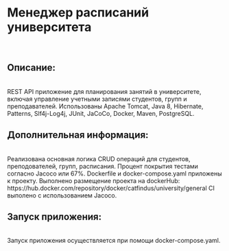 <div>
  <h1>Менеджер расписаний университета</h1>
  <br>
</div>
<div>
  <h2>Описание:</h2>
  <br>
  REST API приложение для планирования занятий в университете, включая управление учетными записями студентов, групп и преподавателей. Использованы Apache Tomcat, Java 8, Hibernate, Patterns, Slf4j-Log4j, JUnit, JaCoCo, Docker, Maven, PostgreSQL.
  <br>
  <h2>Дополнительная информация:</h2>
  <br>
  Реализована основная логика CRUD операций для студентов, преподователей, групп, расписания.
  Процент покрытия тестами согласно Jacoco или 67%.
  Dockerfile и docker-compose.yaml приложены к проекту.
  Выполнено размещение проекта на dockerHub: https://hub.docker.com/repository/docker/catfindus/university/general
  CI выполено с использованием Jacoco.
  <br>
  <h2>Запуск приложения:</h2>
  <br>
  Запуск приложения осуществляется при помощи docker-compose.yaml.
</div>
